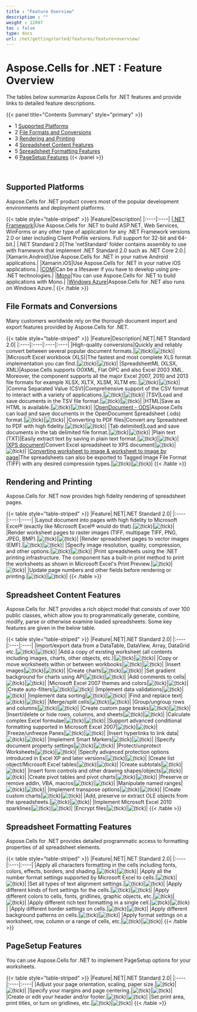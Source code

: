 ```yaml
---
title : "Feature Overview" 
description : "" 
weight : 12007 
toc : false
type: docs
url: /net/gettingstarted/features/feature+overview/
---
```


# Aspose.Cells for .NET : Feature Overview


The tables below summarize Aspose.Cells for .NET features and provide links to detailed feature descriptions.

{{< panel title="Contents Summary" style="primary" >}}
*   1 [Supported Platforms](#supported-platforms)
*   2 [File Formats and Conversions](#file-formats-and-conversions)
*   3 [Rendering and Printing](#rendering-and-printing)
*   4 [Spreadsheet Content Features](#spreadsheet-content-features)
*   5 [Spreadsheet Formatting Features](#spreadsheet-formatting-features)
*   6 [PageSetup Features](#pagesetup-features)
{{< /panel >}}
 

 

## Supported Platforms

Aspose.Cells for .NET product covers most of the popular development environments and deployment platforms.

{{< table style="table-striped" >}}
|Feature|Description|
|:----|:----|
|[.NET Framework](https://docs2.aspose.com/cells/net/gettingstarted/installationanddeployment/system+requirements)|Use Aspose.Cells for .NET to build ASP.NET, Web Services, WinForms or any other type of application for any .NET Framework versions 2.0 or later including Client Profile versions. Full support for 32-bit and 64-bit.|
|.NET Standard 2.0|The 'netStandard' folder contains assembly to use with framework that implement .NET Standard 2.0 such as .NET Core 2.0.|
|Xamarin.Android|Use Aspose.Cells for .NET in your native Android applications.|
|Xamarin.iOS|Use Aspose.Cells for .NET in your native iOS applications.|
|[COM](https://docs2.aspose.com/cells/net/gettingstarted/installationanddeployment/system+requirements)|Can be a lifesaver if you have to develop using pre- .NET technologies.|
|[Mono](https://docs2.aspose.com/cells/net/gettingstarted/installationanddeployment/system+requirements)|You can use Aspose.Cells for .NET to build applications with Mono.|
|[Windows Azure](https://docs2.aspose.com/cells/net/gettingstarted/installationanddeployment/system+requirements)|Aspose.Cells for .NET also runs on Windows Azure.|
{{< /table >}}

## File Formats and Conversions

Many customers worldwide rely on the thorough document import and export features provided by Aspose.Cells for .NET.

{{< table style="table-striped" >}}
|Feature|Description|.NET|.NET Standard 2.0|
|:----|:----|:----|:----|
|High-quality conversions|Quickly and reliably convert between several popular document formats.|![(tick)](https://docs2.aspose.com/cells/net/images/icons/emoticons/check.png)|![(tick)](https://docs2.aspose.com/cells/net/images/icons/emoticons/check.png)|
|Microsoft Excel workbook (XLS)|The fastest and most complete XLS format implementation you can find.|![(tick)](https://docs2.aspose.com/cells/net/images/icons/emoticons/check.png)|![(tick)](https://docs2.aspose.com/cells/net/images/icons/emoticons/check.png)|
|SpreadsheetML (XLSX, XML)|Aspose.Cells supports OOXML, Flat OPC and also Excel 2003 XML. Moreover, the component supports  all the major Excel 2007, 2010 and 2013 file formats for example XLSX, XLTX, XLSM, XLTM etc.|![(tick)](https://docs2.aspose.com/cells/net/images/icons/emoticons/check.png)|![(tick)](https://docs2.aspose.com/cells/net/images/icons/emoticons/check.png)|
|Comma Separated Value (CSV)|Comprehensive support of the CSV format to interact with a variety of applications.|![(tick)](https://docs2.aspose.com/cells/net/images/icons/emoticons/check.png)|![(tick)](https://docs2.aspose.com/cells/net/images/icons/emoticons/check.png)|
|TSV|Load and save documents in the TSV file format.|![(tick)](https://docs2.aspose.com/cells/net/images/icons/emoticons/check.png)|![(tick)](https://docs2.aspose.com/cells/net/images/icons/emoticons/check.png)|
|HTML|Save as HTML is available.|![(tick)](https://docs2.aspose.com/cells/net/images/icons/emoticons/check.png)|![(tick)](https://docs2.aspose.com/cells/net/images/icons/emoticons/check.png)|
|[OpenDocument - ODS](https://docs2.aspose.com/cells/net/gettingstarted/features/fileformatsandconversions/opendocument+-+ods)|Aspose.Cells can load and save documents in the OpenDocument Spreadsheet (.ods) format.|![(tick)](https://docs2.aspose.com/cells/net/images/icons/emoticons/check.png)|![(tick)](https://docs2.aspose.com/cells/net/images/icons/emoticons/check.png)|
|Converting to PDF files|Convert any Spreadsheet to PDF with high fidelity.|![(tick)](https://docs2.aspose.com/cells/net/images/icons/emoticons/check.png)|![(tick)](https://docs2.aspose.com/cells/net/images/icons/emoticons/check.png)|
|Tab delimited|Load and save documents in the tab delimited file format.|![(tick)](https://docs2.aspose.com/cells/net/images/icons/emoticons/check.png)|![(tick)](https://docs2.aspose.com/cells/net/images/icons/emoticons/check.png)|
|Plain text (TXT)|Easily extract text by saving in plain text format.|![(tick)](https://docs2.aspose.com/cells/net/images/icons/emoticons/check.png)|![(tick)](https://docs2.aspose.com/cells/net/images/icons/emoticons/check.png)|
|[XPS document](https://docs2.aspose.com/cells/net/developerguide/ld-sv-cvt-mng/convert+workbook+to+different+formats#convertworkbooktodifferentformats-convertingexcelworkbooktoxps)|Convert Excel spreadsheet to XPS document|![(tick)](https://docs2.aspose.com/cells/net/images/icons/emoticons/check.png)|![(tick)](https://docs2.aspose.com/cells/net/images/icons/emoticons/check.png)|
|[Converting worksheet to image & worksheet to image by page](https://docs2.aspose.com/cells/net/developerguide/technicalarticles/general/rnd-prt/converting+worksheet+to+image+and+worksheet+to+image+by+page)|The spreadsheets can also be exported to Tagged Image File Format (TIFF) with any desired compression types.|![(tick)](https://docs2.aspose.com/cells/net/images/icons/emoticons/check.png)|![(tick)](https://docs2.aspose.com/cells/net/images/icons/emoticons/check.png)|
{{< /table >}}

## Rendering and Printing

Aspose.Cells for .NET now provides high fidelity rendering of spreadsheet pages.

{{< table style="table-striped" >}}
|Feature|.NET|.NET Standard 2.0|
|:----|:----|:----|
|Layout document into pages with high fidelity to Microsoft Excel® (exactly like Microsoft Excel® would do that).|![(tick)](https://docs2.aspose.com/cells/net/images/icons/emoticons/check.png)|![(tick)](https://docs2.aspose.com/cells/net/images/icons/emoticons/check.png)|
|Render worksheet pages to raster images (TIFF, multipage TIFF, PNG, JPEG, BMP).|![(tick)](https://docs2.aspose.com/cells/net/images/icons/emoticons/check.png)|![(tick)](https://docs2.aspose.com/cells/net/images/icons/emoticons/check.png)|
|Render spreadsheet pages to vector images (EMF).|![(tick)](https://docs2.aspose.com/cells/net/images/icons/emoticons/check.png)|![(tick)](https://docs2.aspose.com/cells/net/images/icons/emoticons/check.png)|
|Specify image resolution, quality, compression, and other options.|![(tick)](https://docs2.aspose.com/cells/net/images/icons/emoticons/check.png)|![(tick)](https://docs2.aspose.com/cells/net/images/icons/emoticons/check.png)|
|Print spreadsheets using the .NET printing infrastructure. The component has a built-in print method to print the worksheets as shown in Microsoft Excel's Print Preview.|![(tick)](https://docs2.aspose.com/cells/net/images/icons/emoticons/check.png)|![(tick)](https://docs2.aspose.com/cells/net/images/icons/emoticons/check.png)|
|Update page numbers and other fields before rendering or printing.|![(tick)](https://docs2.aspose.com/cells/net/images/icons/emoticons/check.png)|![(tick)](https://docs2.aspose.com/cells/net/images/icons/emoticons/check.png)|
{{< /table >}}

## Spreadsheet Content Features

Aspose.Cells for .NET provides a rich object model that consists of over 100 public classes, which allow you to programmatically generate, combine, modify, parse or otherwise examine loaded spreadsheets. Some key features are given in the below table.

{{< table style="table-striped" >}}
|Feature|.NET|.NET Standard 2.0|
|:----|:----|:----|
|Import/export data from a DataTable, DataView, Array, DataGrid etc.|![(tick)](https://docs2.aspose.com/cells/net/images/icons/emoticons/check.png)|![(tick)](https://docs2.aspose.com/cells/net/images/icons/emoticons/check.png)|
|Add a copy of existing worksheet (all contents including images, charts, other objects, etc.)|![(tick)](https://docs2.aspose.com/cells/net/images/icons/emoticons/check.png)|![(tick)](https://docs2.aspose.com/cells/net/images/icons/emoticons/check.png)|
|Copy or move worksheets within or between workbooks|![(tick)](https://docs2.aspose.com/cells/net/images/icons/emoticons/check.png)|![(tick)](https://docs2.aspose.com/cells/net/images/icons/emoticons/check.png)|
|Insert images|![(tick)](https://docs2.aspose.com/cells/net/images/icons/emoticons/check.png)|![(tick)](https://docs2.aspose.com/cells/net/images/icons/emoticons/check.png)|
|Create charts|![(tick)](https://docs2.aspose.com/cells/net/images/icons/emoticons/check.png)|![(tick)](https://docs2.aspose.com/cells/net/images/icons/emoticons/check.png)|
|Set gradient background for charts using API|![(tick)](https://docs2.aspose.com/cells/net/images/icons/emoticons/check.png)|![(tick)](https://docs2.aspose.com/cells/net/images/icons/emoticons/check.png)|
|Add comments to cells|![(tick)](https://docs2.aspose.com/cells/net/images/icons/emoticons/check.png)|![(tick)](https://docs2.aspose.com/cells/net/images/icons/emoticons/check.png)|
|Microsoft Excel 2007 themes and colors|![(tick)](https://docs2.aspose.com/cells/net/images/icons/emoticons/check.png)|![(tick)](https://docs2.aspose.com/cells/net/images/icons/emoticons/check.png)|
|Create auto-filters|![(tick)](https://docs2.aspose.com/cells/net/images/icons/emoticons/check.png)|![(tick)](https://docs2.aspose.com/cells/net/images/icons/emoticons/check.png)|
|Implement data validations|![(tick)](https://docs2.aspose.com/cells/net/images/icons/emoticons/check.png)|![(tick)](https://docs2.aspose.com/cells/net/images/icons/emoticons/check.png)|
|Implement data sorting|![(tick)](https://docs2.aspose.com/cells/net/images/icons/emoticons/check.png)|![(tick)](https://docs2.aspose.com/cells/net/images/icons/emoticons/check.png)|
|Find and replace text|![(tick)](https://docs2.aspose.com/cells/net/images/icons/emoticons/check.png)|![(tick)](https://docs2.aspose.com/cells/net/images/icons/emoticons/check.png)|
|Merge/split cells|![(tick)](https://docs2.aspose.com/cells/net/images/icons/emoticons/check.png)|![(tick)](https://docs2.aspose.com/cells/net/images/icons/emoticons/check.png)|
|Group/ungroup rows and columns|![(tick)](https://docs2.aspose.com/cells/net/images/icons/emoticons/check.png)|![(tick)](https://docs2.aspose.com/cells/net/images/icons/emoticons/check.png)|
|Create custom page breaks|![(tick)](https://docs2.aspose.com/cells/net/images/icons/emoticons/check.png)|![(tick)](https://docs2.aspose.com/cells/net/images/icons/emoticons/check.png)|
|Insert/delete or hide rows, columns, and sheets|![(tick)](https://docs2.aspose.com/cells/net/images/icons/emoticons/check.png)|![(tick)](https://docs2.aspose.com/cells/net/images/icons/emoticons/check.png)|
|Calculate complex Excel formulae|![(tick)](https://docs2.aspose.com/cells/net/images/icons/emoticons/check.png)|![(tick)](https://docs2.aspose.com/cells/net/images/icons/emoticons/check.png)|
|Support advanced conditional formatting supported in Microsoft Excel 2007|![(tick)](https://docs2.aspose.com/cells/net/images/icons/emoticons/check.png)|![(tick)](https://docs2.aspose.com/cells/net/images/icons/emoticons/check.png)|
|Freeze/unfreeze Panes|![(tick)](https://docs2.aspose.com/cells/net/images/icons/emoticons/check.png)|![(tick)](https://docs2.aspose.com/cells/net/images/icons/emoticons/check.png)|
|Insert hyperlinks to link data|![(tick)](https://docs2.aspose.com/cells/net/images/icons/emoticons/check.png)|![(tick)](https://docs2.aspose.com/cells/net/images/icons/emoticons/check.png)|
|Implement Smart Markers|![(tick)](https://docs2.aspose.com/cells/net/images/icons/emoticons/check.png)|![(tick)](https://docs2.aspose.com/cells/net/images/icons/emoticons/check.png)|
|Specify document property settings|![(tick)](https://docs2.aspose.com/cells/net/images/icons/emoticons/check.png)|![(tick)](https://docs2.aspose.com/cells/net/images/icons/emoticons/check.png)|
|Protect/unprotect Worksheets|![(tick)](https://docs2.aspose.com/cells/net/images/icons/emoticons/check.png)|![(tick)](https://docs2.aspose.com/cells/net/images/icons/emoticons/check.png)|
|Specify advanced protection options introduced in Excel XP and later versions|![(tick)](https://docs2.aspose.com/cells/net/images/icons/emoticons/check.png)|![(tick)](https://docs2.aspose.com/cells/net/images/icons/emoticons/check.png)|
|Create list object/Microsoft Excel tables|![(tick)](https://docs2.aspose.com/cells/net/images/icons/emoticons/check.png)|![(tick)](https://docs2.aspose.com/cells/net/images/icons/emoticons/check.png)|
|Create subtotals|![(tick)](https://docs2.aspose.com/cells/net/images/icons/emoticons/check.png)|![(tick)](https://docs2.aspose.com/cells/net/images/icons/emoticons/check.png)|
|Insert form controls and other drawing shapes/objects|![(tick)](https://docs2.aspose.com/cells/net/images/icons/emoticons/check.png)|![(tick)](https://docs2.aspose.com/cells/net/images/icons/emoticons/check.png)|
|Create pivot tables and pivot charts|![(tick)](https://docs2.aspose.com/cells/net/images/icons/emoticons/check.png)|![(tick)](https://docs2.aspose.com/cells/net/images/icons/emoticons/check.png)|
|Preserve or remove addin, VBA, macros|![(tick)](https://docs2.aspose.com/cells/net/images/icons/emoticons/check.png)|![(tick)](https://docs2.aspose.com/cells/net/images/icons/emoticons/check.png)|
|Manipulate named ranges|![(tick)](https://docs2.aspose.com/cells/net/images/icons/emoticons/check.png)|![(tick)](https://docs2.aspose.com/cells/net/images/icons/emoticons/check.png)|
|Implement transpose options|![(tick)](https://docs2.aspose.com/cells/net/images/icons/emoticons/check.png)|![(tick)](https://docs2.aspose.com/cells/net/images/icons/emoticons/check.png)|
|Create custom charts|![(tick)](https://docs2.aspose.com/cells/net/images/icons/emoticons/check.png)|![(tick)](https://docs2.aspose.com/cells/net/images/icons/emoticons/check.png)|
|Add, preserve or extract OLE objects from the spreadsheets.|![(tick)](https://docs2.aspose.com/cells/net/images/icons/emoticons/check.png)|![(tick)](https://docs2.aspose.com/cells/net/images/icons/emoticons/check.png)|
|Implement Microsoft Excel 2010 sparklines|![(tick)](https://docs2.aspose.com/cells/net/images/icons/emoticons/check.png)|![(tick)](https://docs2.aspose.com/cells/net/images/icons/emoticons/check.png)|
|Encrypt files|![(tick)](https://docs2.aspose.com/cells/net/images/icons/emoticons/check.png)|![(tick)](https://docs2.aspose.com/cells/net/images/icons/emoticons/check.png)|
{{< /table >}}

## Spreadsheet Formatting Features

Aspose.Cells for .NET provides detailed programmatic access to formatting properties of all spreadsheet elements.

{{< table style="table-striped" >}}
|Feature|.NET|.NET Standard 2.0|
|:----|:----|:----|
|Apply all characters formatting in the cells including fonts, colors, effects, borders, and shading.|![(tick)](https://docs2.aspose.com/cells/net/images/icons/emoticons/check.png)|![(tick)](https://docs2.aspose.com/cells/net/images/icons/emoticons/check.png)|
|Apply all the number format settings supported by Microsoft Excel to cells.|![(tick)](https://docs2.aspose.com/cells/net/images/icons/emoticons/check.png)|![(tick)](https://docs2.aspose.com/cells/net/images/icons/emoticons/check.png)|
|Set all types of text alignment settings.|![(tick)](https://docs2.aspose.com/cells/net/images/icons/emoticons/check.png)|![(tick)](https://docs2.aspose.com/cells/net/images/icons/emoticons/check.png)|
|Apply different kinds of font settings for the cells.|![(tick)](https://docs2.aspose.com/cells/net/images/icons/emoticons/check.png)|![(tick)](https://docs2.aspose.com/cells/net/images/icons/emoticons/check.png)|
|Apply different colors to cells, fonts, gridlines, graphic objects, etc.|![(tick)](https://docs2.aspose.com/cells/net/images/icons/emoticons/check.png)|![(tick)](https://docs2.aspose.com/cells/net/images/icons/emoticons/check.png)|
|Apply different rich text formatting in a single cell.|![(tick)](https://docs2.aspose.com/cells/net/images/icons/emoticons/check.png)|![(tick)](https://docs2.aspose.com/cells/net/images/icons/emoticons/check.png)|
|Apply different border settings on cells.|![(tick)](https://docs2.aspose.com/cells/net/images/icons/emoticons/check.png)|![(tick)](https://docs2.aspose.com/cells/net/images/icons/emoticons/check.png)|
|Apply different background patterns on cells.|![(tick)](https://docs2.aspose.com/cells/net/images/icons/emoticons/check.png)|![(tick)](https://docs2.aspose.com/cells/net/images/icons/emoticons/check.png)|
|Apply format settings on a worksheet, row, column or a range of cells, etc.|![(tick)](https://docs2.aspose.com/cells/net/images/icons/emoticons/check.png)|![(tick)](https://docs2.aspose.com/cells/net/images/icons/emoticons/check.png)|
{{< /table >}}

## PageSetup Features

You can use Aspose.Cells for .NET to implement PageSetup options for your worksheets.

{{< table style="table-striped" >}}
|Feature|.NET|.NET Standard 2.0|
|:----|:----|:----|
|Adjust your page orientation, scaling, paper size.|![(tick)](https://docs2.aspose.com/cells/net/images/icons/emoticons/check.png)|![(tick)](https://docs2.aspose.com/cells/net/images/icons/emoticons/check.png)|
|Specify your margins and page centering.|![(tick)](https://docs2.aspose.com/cells/net/images/icons/emoticons/check.png)|![(tick)](https://docs2.aspose.com/cells/net/images/icons/emoticons/check.png)|
|Create or edit your header and/or footer.|![(tick)](https://docs2.aspose.com/cells/net/images/icons/emoticons/check.png)|![(tick)](https://docs2.aspose.com/cells/net/images/icons/emoticons/check.png)|
|Set print area, print titles, or turn on gridlines, etc.|![(tick)](https://docs2.aspose.com/cells/net/images/icons/emoticons/check.png)|![(tick)](https://docs2.aspose.com/cells/net/images/icons/emoticons/check.png)|
{{< /table >}}

